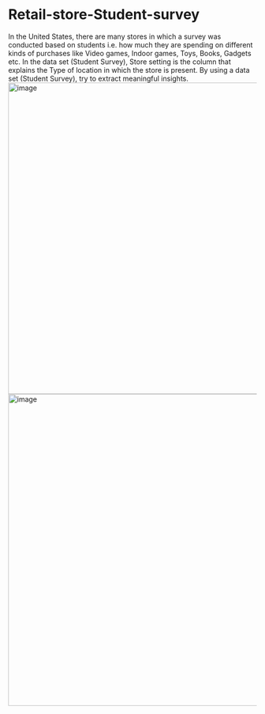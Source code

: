 # Retail-store-Student-survey
In the United States, there are many stores in which a survey was
 conducted based on students i.e. how much they are spending on different kinds
 of purchases like Video games, Indoor games, Toys, Books, Gadgets etc. In the
 data set (Student Survey), Store setting is the column that explains the Type of
 location in which the store is present. By using a data set (Student Survey), try to
 extract meaningful insights.
<img width="630" alt="image" src="https://github.com/user-attachments/assets/1b6dd5d3-1cf2-44c9-9f4d-b4a6fbefb58d" />
<img width="631" alt="image" src="https://github.com/user-attachments/assets/55de744d-b085-4058-b157-417d1028d147" />


